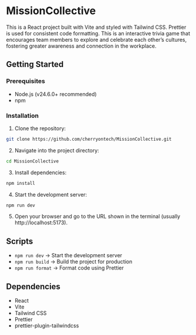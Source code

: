 # MissionCollective

This is a React project built with Vite and styled with Tailwind CSS. Prettier is used for consistent code formatting. This is an interactive trivia game that encourages team members to explore and celebrate each other’s cultures, fostering greater awareness and connection in the workplace.

## Getting Started

### Prerequisites

- Node.js (v24.6.0+ recommended)
- npm

### Installation

1. Clone the repository:

```zsh
git clone https://github.com/cherryontech/MissionCollective.git

```

2. Navigate into the project directory:

```zsh
cd MissionCollective
```

3. Install dependencies:

```zsh
npm install
```

4. Start the development server:

```zsh
npm run dev
```

5. Open your browser and go to the URL shown in the terminal (usually http://localhost:5173).

## Scripts

- `npm run dev` → Start the development server
- `npm run build` → Build the project for production
- `npm run format` → Format code using Prettier

## Dependencies

- React
- Vite
- Tailwind CSS
- Prettier
- prettier-plugin-tailwindcss
